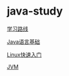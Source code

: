 # java-study

[学习路线](./Java后端学习路线.md)

[Java语言基础](Java基础/README.md)

[Linux快速入门](Linux/Linux快速入门.md)  

[JVM](JVM/)




